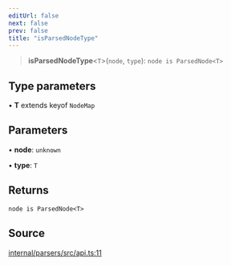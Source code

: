 ```yaml
---
editUrl: false
next: false
prev: false
title: "isParsedNodeType"
---
```


> **isParsedNodeType**\<`T`\>(`node`, `type`): `node is ParsedNode<T>`

## Type parameters

• **T** extends keyof `NodeMap`

## Parameters

• **node**: `unknown`

• **type**: `T`

## Returns

`node is ParsedNode<T>`

## Source

[internal/parsers/src/api.ts:11](https://github.com/nodenogg-in/alpha-p2p/blob/8383a4b/internal/parsers/src/api.ts#L11)
